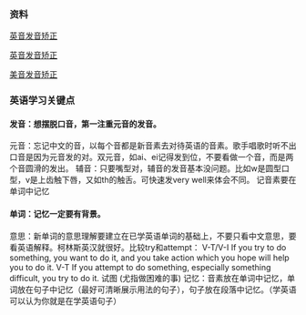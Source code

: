 ### 资料

 [英音发音矫正](https://www.bilibili.com/video/BV1GJ411X7hu?p=1&share_medium=iphone&share_plat=ios&share_source=COPY&share_tag=s_i&timestamp=1596466547&unique_k=B2JVn2)
 
 [英音发音矫正](https://www.bilibili.com/video/BV11J411D7cg?p=1)
 
 [美音发音矫正](https://www.bilibili.com/video/av49808189)

### 英语学习关键点
#### 发音：想摆脱口音，第一注重元音的发音。
元音：忘记中文的音，以每个音都是新音素去对待英语的音素。歌手唱歌时听不出口音是因为元音发的对。双元音，如ai、ei记得发到位，不要看做一个音，而是两个音圆滑的发出。
辅音：只要嘴型对，辅音的发音基本没问题。比如w是圆型口型，v是上齿触下唇，又如th的触舌。可快速发very well来体会不同。 记音素要在单词中记忆
#### 单词：记忆一定要有背景。
意思：新单词的意思理解要建立在已学英语单词的基础上，不要只看中文意思，要看英语解释。柯林斯英汉就很好。比较try和attempt：
V-T/V-I If you try to do something, you want to do it, and you take action which you hope will help you to do it.
V-T If you attempt to do something, especially something difficult, you try to do it. 试图 (尤指做困难的事)
记忆：音素放在单词中记忆，单词放在句子中记忆（最好可清晰展示用法的句子），句子放在段落中记忆。（学英语可以认为你就是在学英语句子）
